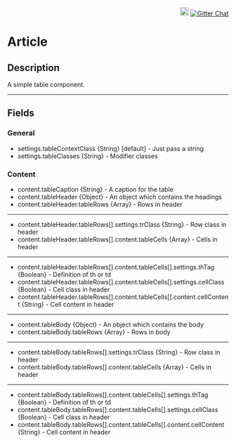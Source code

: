 <p align="right">
    <a href="https://badge.fury.io/bo/veams-component-table"><img src="https://badge.fury.io/bo/veams-component-table.svg" alt="Bower version" height="20"></a>
    <a href="https://gitter.im/Sebastian-Fitzner/Veams?utm_source=badge&utm_medium=badge&utm_campaign=pr-badge"><img src="https://badges.gitter.im/Sebastian-Fitzner/Veams.svg" alt="Gitter Chat" /></a>
</p>

# Article

## Description

A simple table component.

----

## Fields

### General
- settings.tableContextClass {String} [default] - Just pass a string
- settings.tableClasses {String} - Modifier classes

### Content
- content.tableCaption {String} - A caption for the table
- content.tableHeader {Object} - An object which contains the headings
- content.tableHeader.tableRows {Array} - Rows in header

---

- content.tableHeader.tableRows[].settings.trClass {String} - Row class in header
- content.tableHeader.tableRows[].content.tableCells {Array} - Cells in header

---

- content.tableHeader.tableRows[].content.tableCells[].settings.thTag {Boolean} - Definition of th or td
- content.tableHeader.tableRows[].content.tableCells[].settings.cellClass {Boolean} - Cell class in header
- content.tableHeader.tableRows[].content.tableCells[].content.cellContent {String} - Cell content in header

---

- content.tableBody {Object} - An object which contains the body
- content.tableBody.tableRows {Array} - Rows in body

---

- content.tableBody.tableRows[].settings.trClass {String} - Row class in header
- content.tableBody.tableRows[].content.tableCells {Array} - Cells in header

---

- content.tableBody.tableRows[].content.tableCells[].settings.thTag {Boolean} - Definition of th or td
- content.tableBody.tableRows[].content.tableCells[].settings.cellClass {Boolean} - Cell class in header
- content.tableBody.tableRows[].content.tableCells[].content.cellContent {String} - Cell content in header
